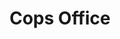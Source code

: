 ---
# This topic lives at
# https://digital.gov/topics/cops-office

# Topic Title
title: "Cops Office"

# description — keep it short and clear
# summary: ""

# Weight
weight: 1

# For more information on managing topics,
# see https://github.com/GSA/digitalgov.gov/wiki/topics
---